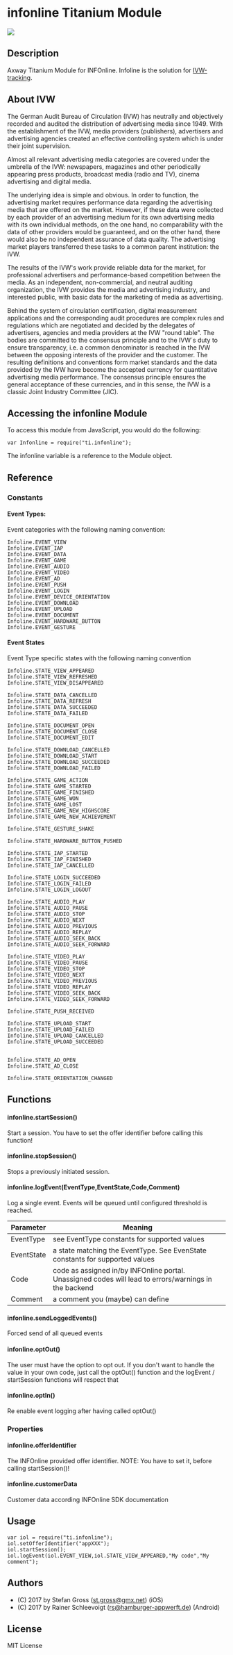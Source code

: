 # infonline Titanium Module
![](http://www.ivw.eu/profiles/ivw_website/themes/ivw_theme/logo.png)
## Description

Axway Titanium Module for INFOnline. Infoline is the solution for [IVW-tracking](http://www.ivw.eu/digital/digital). 

## About IVW


The German Audit Bureau of Circulation (IVW) has neutrally and objectively recorded and audited the distribution of advertising media since 1949. With the establishment of the IVW, media providers (publishers), advertisers and advertising agencies created an effective controlling system which is under their joint supervision.

Almost all relevant advertising media categories are covered under the umbrella of the IVW: newspapers, magazines and other periodically appearing press products, broadcast media (radio and TV), cinema advertising and digital media.

The underlying idea is simple and obvious. In order to function, the advertising market requires performance data regarding the advertising media that are offered on the market. However, if these data were collected by each provider of an advertising medium for its own advertising media with its own individual methods, on the one hand, no comparability with the data of other providers would be guaranteed, and on the other hand, there would also be no independent assurance of data quality. The advertising market players transferred these tasks to a common parent institution: the IVW.

The results of the IVW's work provide reliable data for the market, for professional advertisers and performance-based competition between the media. As an independent, non-commercial, and neutral auditing organization, the IVW provides the media and advertising industry, and interested public, with basic data for the marketing of media as advertising.

Behind the system of circulation certification, digital measurement applications and the corresponding audit procedures are complex rules and regulations which are negotiated and decided by the delegates of advertisers, agencies and media providers at the IVW "round table". The bodies are committed to the consensus principle and to the IVW´s duty to ensure transparency, i.e. a common denominator is reached in the IVW between the opposing interests of the provider and the customer. The resulting definitions and conventions form market standards and the data provided by the IVW have become the accepted currency for quantitative advertising media performance.  The consensus principle ensures the general acceptance of these currencies, and in this sense, the IVW is a classic Joint Industry Committee (JIC).

## Accessing the infonline Module

To access this module from JavaScript, you would do the following:

    var Infonline = require("ti.infonline");

The infonline variable is a reference to the Module object.

## Reference

### Constants
#### Event Types:
Event categories with the following naming convention:

```
Infoline.EVENT_VIEW
Infoline.EVENT_IAP
Infoline.EVENT_DATA
Infoline.EVENT_GAME
Infoline.EVENT_AUDIO
Infoline.EVENT_VIDEO
Infoline.EVENT_AD
Infoline.EVENT_PUSH
Infoline.EVENT_LOGIN
Infoline.EVENT_DEVICE_ORIENTATION
Infoline.EVENT_DOWNLOAD
Infoline.EVENT_UPLOAD
Infoline.EVENT_DOCUMENT
Infoline.EVENT_HARDWARE_BUTTON
Infoline.EVENT_GESTURE
```
#### Event States
Event Type specific states with the following naming convention

```
Infoline.STATE_VIEW_APPEARED
Infoline.STATE_VIEW_REFRESHED
Infoline.STATE_VIEW_DISAPPEARED

Infoline.STATE_DATA_CANCELLED
Infoline.STATE_DATA_REFRESH
Infoline.STATE_DATA_SUCCEEDED
Infoline.STATE_DATA_FAILED

Infoline.STATE_DOCUMENT_OPEN
Infoline.STATE_DOCUMENT_CLOSE
Infoline.STATE_DOCUMENT_EDIT

Infoline.STATE_DOWNLOAD_CANCELLED
Infoline.STATE_DOWNLOAD_START
Infoline.STATE_DOWNLOAD_SUCCEEDED
Infoline.STATE_DOWNLOAD_FAILED

Infoline.STATE_GAME_ACTION
Infoline.STATE_GAME_STARTED
Infoline.STATE_GAME_FINISHED
Infoline.STATE_GAME_WON
Infoline.STATE_GAME_LOST
Infoline.STATE_GAME_NEW_HIGHSCORE
Infoline.STATE_GAME_NEW_ACHIEVEMENT

Infoline.STATE_GESTURE_SHAKE

Infoline.STATE_HARDWARE_BUTTON_PUSHED

Infoline.STATE_IAP_STARTED
Infoline.STATE_IAP_FINISHED
Infoline.STATE_IAP_CANCELLED

Infoline.STATE_LOGIN_SUCCEEDED
Infoline.STATE_LOGIN_FAILED
Infoline.STATE_LOGIN_LOGOUT

Infoline.STATE_AUDIO_PLAY
Infoline.STATE_AUDIO_PAUSE
Infoline.STATE_AUDIO_STOP
Infoline.STATE_AUDIO_NEXT
Infoline.STATE_AUDIO_PREVIOUS
Infoline.STATE_AUDIO_REPLAY
Infoline.STATE_AUDIO_SEEK_BACK
Infoline.STATE_AUDIO_SEEK_FORWARD

Infoline.STATE_VIDEO_PLAY
Infoline.STATE_VIDEO_PAUSE
Infoline.STATE_VIDEO_STOP
Infoline.STATE_VIDEO_NEXT
Infoline.STATE_VIDEO_PREVIOUS
Infoline.STATE_VIDEO_REPLAY
Infoline.STATE_VIDEO_SEEK_BACK
Infoline.STATE_VIDEO_SEEK_FORWARD

Infoline.STATE_PUSH_RECEIVED

Infoline.STATE_UPLOAD_START
Infoline.STATE_UPLOAD_FAILED
Infoline.STATE_UPLOAD_CANCELLED
Infoline.STATE_UPLOAD_SUCCEEDED


Infoline.STATE_AD_OPEN
Infoline.STATE_AD_CLOSE

Infoline.STATE_ORIENTATION_CHANGED
```

## Functions
#### infonline.startSession()
Start a session. You have to set the offer identifier before calling this function!

#### infonline.stopSession()
Stops a previously initiated session.

#### infonline.logEvent(EventType,EventState,Code,Comment)
Log a single event. Events will be queued until configured threshold is reached.

| Parameter  | Meaning |
| ------------- | ------------- |
| EventType  | see EventType constants for supported values  |
| EventState  | a state matching the EventType. See EvenState constants for supported values  |
| Code  | code as assigned in/by INFOnline portal. Unassigned codes will lead to errors/warnings in the backend |
| Comment  | a comment you (maybe) can define  |


#### infonline.sendLoggedEvents()
Forced send of all queued events

#### infonline.optOut()
The user must have the option to opt out. If you don't want to handle the value in your own code,
just call the optOut() function and the logEvent / startSession functions will respect that

#### infonline.optIn()
Re enable event logging after having called optOut()

### Properties
#### infonline.offerIdentifier
The INFOnline provided offer identifier.
NOTE: You have to set it, before calling startSession()!

#### infonline.customerData
Customer data according INFOnline SDK documentation


## Usage

	var iol = require("ti.infonline");
	iol.setOfferIdentifier("appXXX");
	iol.startSession();
	iol.logEvent(iol.EVENT_VIEW,iol.STATE_VIEW_APPEARED,"My code","My comment");


## Authors

* (C) 2017 by Stefan Gross (st.gross@gmx.net) (iOS)
* (C) 2017 by Rainer Schleevoigt (rs@hamburger-appwerft.de) (Android)


## License

MIT License

